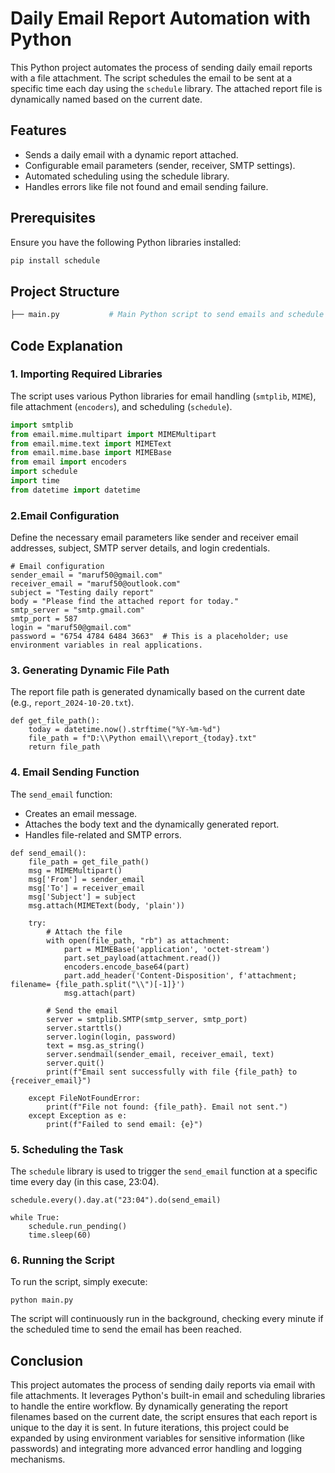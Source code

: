 # Daily Email Report Automation with Python

This Python project automates the process of sending daily email reports with a file attachment. The script schedules the email to be sent at a specific time each day using the `schedule` library. The attached report file is dynamically named based on the current date.

## Features

- Sends a daily email with a dynamic report attached.
- Configurable email parameters (sender, receiver, SMTP settings).
- Automated scheduling using the schedule library.
- Handles errors like file not found and email sending failure.

## Prerequisites

Ensure you have the following Python libraries installed:

```python
pip install schedule
```

## Project Structure

```python
├── main.py           # Main Python script to send emails and schedule tasks
```

## Code Explanation

### 1. Importing Required Libraries
The script uses various Python libraries for email handling (`smtplib`, `MIME`), file attachment (`encoders`), and scheduling (`schedule`).

```python
import smtplib
from email.mime.multipart import MIMEMultipart
from email.mime.text import MIMEText
from email.mime.base import MIMEBase
from email import encoders
import schedule
import time
from datetime import datetime
```

### 2.Email Configuration

Define the necessary email parameters like sender and receiver email addresses, subject, SMTP server details, and login credentials.

```
# Email configuration
sender_email = "maruf50@gmail.com"
receiver_email = "maruf50@outlook.com"
subject = "Testing daily report"
body = "Please find the attached report for today."
smtp_server = "smtp.gmail.com"
smtp_port = 587
login = "maruf50@gmail.com"
password = "6754 4784 6484 3663"  # This is a placeholder; use environment variables in real applications.
```

### 3. Generating Dynamic File Path

The report file path is generated dynamically based on the current date (e.g., `report_2024-10-20.txt`).

```
def get_file_path():
    today = datetime.now().strftime("%Y-%m-%d")
    file_path = f"D:\\Python email\\report_{today}.txt"
    return file_path
```

### 4. Email Sending Function

The `send_email` function:

- Creates an email message.
- Attaches the body text and the dynamically generated report.
- Handles file-related and SMTP errors.

```
def send_email():
    file_path = get_file_path()
    msg = MIMEMultipart()
    msg['From'] = sender_email
    msg['To'] = receiver_email
    msg['Subject'] = subject
    msg.attach(MIMEText(body, 'plain'))

    try:
        # Attach the file
        with open(file_path, "rb") as attachment:
            part = MIMEBase('application', 'octet-stream')
            part.set_payload(attachment.read())
            encoders.encode_base64(part)
            part.add_header('Content-Disposition', f'attachment; filename= {file_path.split("\\")[-1]}')
            msg.attach(part)

        # Send the email
        server = smtplib.SMTP(smtp_server, smtp_port)
        server.starttls()
        server.login(login, password)
        text = msg.as_string()
        server.sendmail(sender_email, receiver_email, text)
        server.quit()
        print(f"Email sent successfully with file {file_path} to {receiver_email}")

    except FileNotFoundError:
        print(f"File not found: {file_path}. Email not sent.")
    except Exception as e:
        print(f"Failed to send email: {e}")
```

### 5. Scheduling the Task
The `schedule` library is used to trigger the `send_email` function at a specific time every day (in this case, 23:04).

```
schedule.every().day.at("23:04").do(send_email)

while True:
    schedule.run_pending()
    time.sleep(60)
```
### 6. Running the Script

To run the script, simply execute:

```
python main.py
```

The script will continuously run in the background, checking every minute if the scheduled time to send the email has been reached.

## Conclusion

This project automates the process of sending daily reports via email with file attachments. It leverages Python's built-in email and scheduling libraries to handle the entire workflow. By dynamically generating the report filenames based on the current date, the script ensures that each report is unique to the day it is sent. In future iterations, this project could be expanded by using environment variables for sensitive information (like passwords) and integrating more advanced error handling and logging mechanisms.
